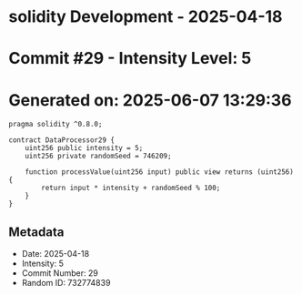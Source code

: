 ﻿# solidity Development - 2025-04-18
# Commit #29 - Intensity Level: 5
# Generated on: 2025-06-07 13:29:36
```solidity
pragma solidity ^0.8.0;

contract DataProcessor29 {
    uint256 public intensity = 5;
    uint256 private randomSeed = 746209;

    function processValue(uint256 input) public view returns (uint256) {
        return input * intensity + randomSeed % 100;
    }
}
```
## Metadata
- Date: 2025-04-18
- Intensity: 5
- Commit Number: 29
- Random ID: 732774839
